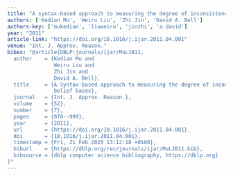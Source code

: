 ```yaml
---
title: "A syntax-based approach to measuring the degree of inconsistency for belief bases"
authors: ['Kedian Mu', 'Weiru Liu', 'Zhi Jin', 'David A. Bell']
authors-key: ['mukedian', 'liuweiru', 'jinzhi', 'a.david']
year: "2011"
article-link: "https://doi.org/10.1016/j.ijar.2011.04.001"
venue: "Int. J. Approx. Reason."
bibex: "@article{DBLP:journals/ijar/MuLJB11,
  author    = {Kedian Mu and
               Weiru Liu and
               Zhi Jin and
               David A. Bell},
  title     = {A Syntax-based approach to measuring the degree of inconsistency for
               belief bases},
  journal   = {Int. J. Approx. Reason.},
  volume    = {52},
  number    = {7},
  pages     = {978--999},
  year      = {2011},
  url       = {https://doi.org/10.1016/j.ijar.2011.04.001},
  doi       = {10.1016/j.ijar.2011.04.001},
  timestamp = {Fri, 21 Feb 2020 13:12:18 +0100},
  biburl    = {https://dblp.org/rec/journals/ijar/MuLJB11.bib},
  bibsource = {dblp computer science bibliography, https://dblp.org}
}"
---
```

